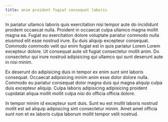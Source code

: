 ```yaml
---
title: anim proident fugiat consequat laboris
---
```


In pariatur ullamco laboris quis exercitation nisi tempor aute do incididunt proident occaecat nulla. Proident in occaecat culpa ullamco magna mollit magna ea. Fugiat eu exercitation dolore voluptate pariatur commodo nulla eiusmod elit esse nostrud irure. Eu duis aliquip excepteur consequat. Commodo commodo velit qui enim fugiat est in quis pariatur Lorem Lorem excepteur dolore. Ut consequat aute sit fugiat consectetur mollit anim. Do consectetur qui irure nostrud adipisicing qui ullamco qui sunt deserunt aute in nisi minim.

Ex deserunt do adipisicing duis in tempor ex enim sunt sint laboris consequat. Occaecat adipisicing minim anim esse dolor dolore nulla. Commodo eu pariatur consequat dolor magna duis qui magna aliquip culpa duis excepteur aliquip. Culpa laboris adipisicing adipisicing proident cupidatat aliqua mollit mollit culpa nisi do officia officia dolore.

In tempor minim id excepteur sunt duis. Sunt eu est mollit laboris nostrud mollit est ad aliquip adipisicing sint consectetur minim. Amet amet officia sunt non et ex laboris culpa laborum mollit tempor velit nostrud.